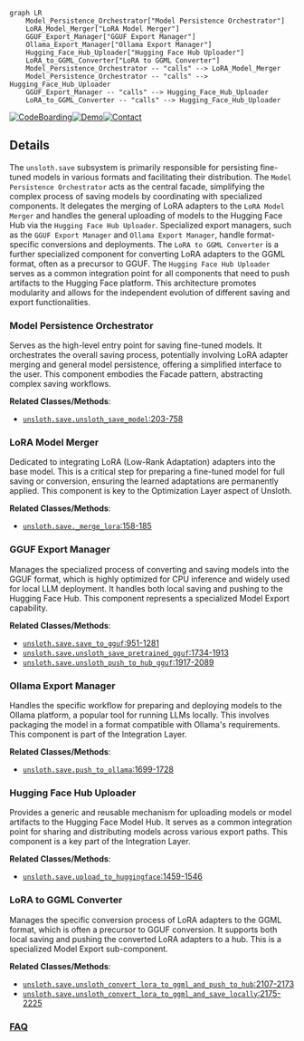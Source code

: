 ```mermaid
graph LR
    Model_Persistence_Orchestrator["Model Persistence Orchestrator"]
    LoRA_Model_Merger["LoRA Model Merger"]
    GGUF_Export_Manager["GGUF Export Manager"]
    Ollama_Export_Manager["Ollama Export Manager"]
    Hugging_Face_Hub_Uploader["Hugging Face Hub Uploader"]
    LoRA_to_GGML_Converter["LoRA to GGML Converter"]
    Model_Persistence_Orchestrator -- "calls" --> LoRA_Model_Merger
    Model_Persistence_Orchestrator -- "calls" --> Hugging_Face_Hub_Uploader
    GGUF_Export_Manager -- "calls" --> Hugging_Face_Hub_Uploader
    LoRA_to_GGML_Converter -- "calls" --> Hugging_Face_Hub_Uploader
```

[![CodeBoarding](https://img.shields.io/badge/Generated%20by-CodeBoarding-9cf?style=flat-square)](https://github.com/CodeBoarding/GeneratedOnBoardings)[![Demo](https://img.shields.io/badge/Try%20our-Demo-blue?style=flat-square)](https://www.codeboarding.org/demo)[![Contact](https://img.shields.io/badge/Contact%20us%20-%20contact@codeboarding.org-lightgrey?style=flat-square)](mailto:contact@codeboarding.org)

## Details

The `unsloth.save` subsystem is primarily responsible for persisting fine-tuned models in various formats and facilitating their distribution. The `Model Persistence Orchestrator` acts as the central facade, simplifying the complex process of saving models by coordinating with specialized components. It delegates the merging of LoRA adapters to the `LoRA Model Merger` and handles the general uploading of models to the Hugging Face Hub via the `Hugging Face Hub Uploader`. Specialized export managers, such as the `GGUF Export Manager` and `Ollama Export Manager`, handle format-specific conversions and deployments. The `LoRA to GGML Converter` is a further specialized component for converting LoRA adapters to the GGML format, often as a precursor to GGUF. The `Hugging Face Hub Uploader` serves as a common integration point for all components that need to push artifacts to the Hugging Face platform. This architecture promotes modularity and allows for the independent evolution of different saving and export functionalities.

### Model Persistence Orchestrator
Serves as the high-level entry point for saving fine-tuned models. It orchestrates the overall saving process, potentially involving LoRA adapter merging and general model persistence, offering a simplified interface to the user. This component embodies the Facade pattern, abstracting complex saving workflows.


**Related Classes/Methods**:

- <a href="https://github.com/unslothai/unsloth/blob/main/unsloth/save.py#L203-L758" target="_blank" rel="noopener noreferrer">`unsloth.save.unsloth_save_model`:203-758</a>


### LoRA Model Merger
Dedicated to integrating LoRA (Low-Rank Adaptation) adapters into the base model. This is a critical step for preparing a fine-tuned model for full saving or conversion, ensuring the learned adaptations are permanently applied. This component is key to the Optimization Layer aspect of Unsloth.


**Related Classes/Methods**:

- <a href="https://github.com/unslothai/unsloth/blob/main/unsloth/save.py#L158-L185" target="_blank" rel="noopener noreferrer">`unsloth.save._merge_lora`:158-185</a>


### GGUF Export Manager
Manages the specialized process of converting and saving models into the GGUF format, which is highly optimized for CPU inference and widely used for local LLM deployment. It handles both local saving and pushing to the Hugging Face Hub. This component represents a specialized Model Export capability.


**Related Classes/Methods**:

- <a href="https://github.com/unslothai/unsloth/blob/main/unsloth/save.py#L951-L1281" target="_blank" rel="noopener noreferrer">`unsloth.save.save_to_gguf`:951-1281</a>
- <a href="https://github.com/unslothai/unsloth/blob/main/unsloth/save.py#L1734-L1913" target="_blank" rel="noopener noreferrer">`unsloth.save.unsloth_save_pretrained_gguf`:1734-1913</a>
- <a href="https://github.com/unslothai/unsloth/blob/main/unsloth/save.py#L1917-L2089" target="_blank" rel="noopener noreferrer">`unsloth.save.unsloth_push_to_hub_gguf`:1917-2089</a>


### Ollama Export Manager
Handles the specific workflow for preparing and deploying models to the Ollama platform, a popular tool for running LLMs locally. This involves packaging the model in a format compatible with Ollama's requirements. This component is part of the Integration Layer.


**Related Classes/Methods**:

- <a href="https://github.com/unslothai/unsloth/blob/main/unsloth/save.py#L1699-L1728" target="_blank" rel="noopener noreferrer">`unsloth.save.push_to_ollama`:1699-1728</a>


### Hugging Face Hub Uploader
Provides a generic and reusable mechanism for uploading models or model artifacts to the Hugging Face Model Hub. It serves as a common integration point for sharing and distributing models across various export paths. This component is a key part of the Integration Layer.


**Related Classes/Methods**:

- <a href="https://github.com/unslothai/unsloth/blob/main/unsloth/save.py#L1459-L1546" target="_blank" rel="noopener noreferrer">`unsloth.save.upload_to_huggingface`:1459-1546</a>


### LoRA to GGML Converter
Manages the specific conversion process of LoRA adapters to the GGML format, which is often a precursor to GGUF conversion. It supports both local saving and pushing the converted LoRA adapters to a hub. This is a specialized Model Export sub-component.


**Related Classes/Methods**:

- <a href="https://github.com/unslothai/unsloth/blob/main/unsloth/save.py#L2107-L2173" target="_blank" rel="noopener noreferrer">`unsloth.save.unsloth_convert_lora_to_ggml_and_push_to_hub`:2107-2173</a>
- <a href="https://github.com/unslothai/unsloth/blob/main/unsloth/save.py#L2175-L2225" target="_blank" rel="noopener noreferrer">`unsloth.save.unsloth_convert_lora_to_ggml_and_save_locally`:2175-2225</a>




### [FAQ](https://github.com/CodeBoarding/GeneratedOnBoardings/tree/main?tab=readme-ov-file#faq)